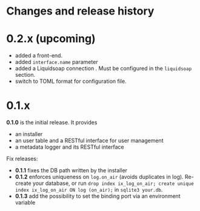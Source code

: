Changes and release history
===========================

0.2.x (upcoming)
================

 - added a front-end.
 - added `interface.name` parameter
 - added a Liquidsoap connection . Must be configured in the `liquidsoap` section.
 - switch to TOML format for configuration file.

0.1.x
=====

**0.1.0** is the initial release. It provides
 - an installer
 - an user table and a RESTful interface for user management
 - a metadata logger and its RESTful interface

Fix releases:
 - **0.1.1** fixes the DB path written by the installer
 - **0.1.2** enforces uniqueness on ``log.on_air`` (avoids duplicates in log).
    Re-create your database,
    or run ``drop index ix_log_on_air; create unique index ix_log_on_air ON log (on_air);``
    in ``sqlite3 your.db``.
 - **0.1.3** add the possibility to set the binding port via an environment variable
